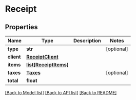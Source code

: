 # Receipt

## Properties
Name | Type | Description | Notes
------------ | ------------- | ------------- | -------------
**type** | **str** |  | [optional] 
**client** | [**ReceiptClient**](ReceiptClient.md) |  | 
**items** | [**list[ReceiptItems]**](ReceiptItems.md) |  | 
**taxes** | [**Taxes**](Taxes.md) |  | [optional] 
**total** | **float** |  | 

[[Back to Model list]](../README.md#documentation-for-models) [[Back to API list]](../README.md#documentation-for-api-endpoints) [[Back to README]](../README.md)


